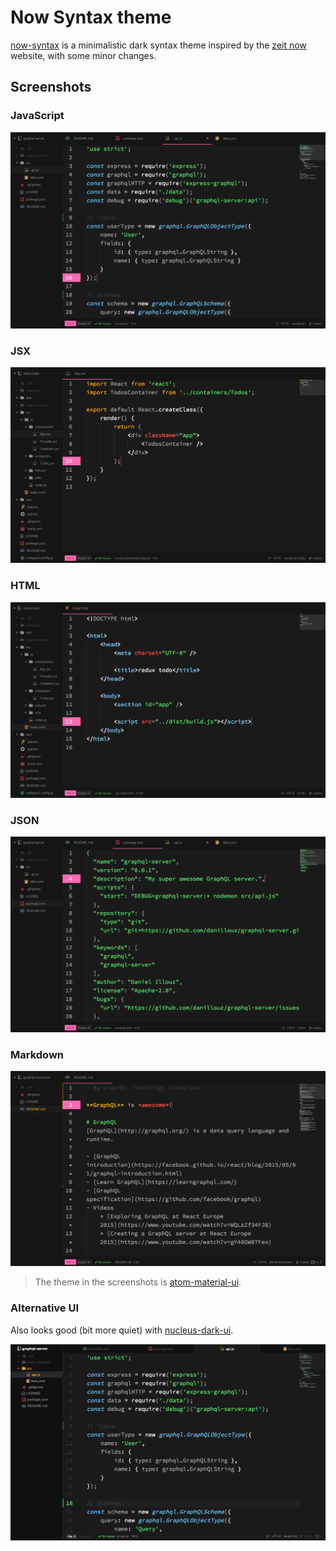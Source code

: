 # Now Syntax theme

[now-syntax](https://atom.io/themes/now-syntax) is a minimalistic dark syntax theme inspired by the [zeit now](https://zeit.co/now) website, with some minor changes.

## Screenshots

### JavaScript
![now-js](https://raw.githubusercontent.com/danillouz/now-syntax/master/screenshots/now-js.png "now-syntax js")

### JSX
![now-jsx](https://raw.githubusercontent.com/danillouz/now-syntax/master/screenshots/now-jsx.png "now-syntax jsx")

### HTML
![now-html](https://raw.githubusercontent.com/danillouz/now-syntax/master/screenshots/now-html.png "now-syntax html")

### JSON
![now-json](https://raw.githubusercontent.com/danillouz/now-syntax/master/screenshots/now-json.png "now-syntax json")

### Markdown
![now-md](https://raw.githubusercontent.com/danillouz/now-syntax/master/screenshots/now-md.png "now-syntax markdown")

> The theme in the screenshots is [atom-material-ui](https://atom.io/themes/atom-material-ui).

### Alternative UI
Also looks good (bit more quiet) with [nucleus-dark-ui](https://atom.io/themes/nucleus-dark-ui).

![quiet](https://raw.githubusercontent.com/danillouz/now-syntax/master/screenshots/quiet.png "quiet")
